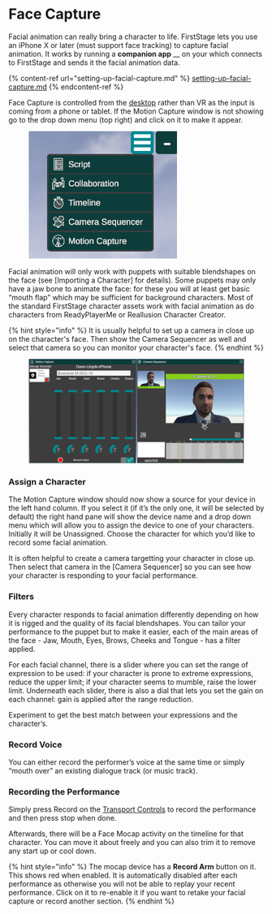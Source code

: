 # Face Capture

Facial animation can really bring a character to life. FirstStage lets you use an iPhone X or later (must support face tracking) to capture facial animation. It works by running a **companion app** __ on your which connects to FirstStage and sends it the facial animation data.

{% content-ref url="setting-up-facial-capture.md" %}
[setting-up-facial-capture.md](setting-up-facial-capture.md)
{% endcontent-ref %}

Face Capture is controlled from the [desktop](../../../basics/using-firststage-on-the-desktop.md) rather than VR as the input is coming from a phone or tablet. If the Motion Capture window is not showing go to the drop down menu (top right) and click on it to make it appear.

<figure><img src="../../../.gitbook/assets/Facecap-.png" alt=""><figcaption></figcaption></figure>

Facial animation will only work with puppets with suitable blendshapes on the face (see \[Importing a Character] for details). Some puppets may only have a jaw bone to animate the face: for these you will at least get basic “mouth flap” which may be sufficient for background characters. Most of the standard FirstStage character assets work with facial animation as do characters from ReadyPlayerMe or Reallusion Character Creator.

{% hint style="info" %}
It is usually helpful to set up a camera in close up on the character's face. Then show the Camera Sequencer as well and select that camera so you can monitor your character's face.
{% endhint %}

<figure><img src="../../../.gitbook/assets/image (8).png" alt=""><figcaption></figcaption></figure>

### Assign a Character <a href="#_qguoinbue5tm" id="_qguoinbue5tm"></a>

The Motion Capture window should now show a source for your device in the left hand column. If you select it (if it’s the only one, it will be selected by default) the right hand pane will show the device name and a drop down menu which will allow you to assign the device to one of your characters. Initially it will be Unassigned. Choose the character for which you’d like to record some facial animation.

It is often helpful to create a camera targetting your character in close up. Then select that camera in the \[Camera Sequencer] so you can see how your character is responding to your facial performance.

### Filters <a href="#_5g9wg0kezr23" id="_5g9wg0kezr23"></a>

Every character responds to facial animation differently depending on how it is rigged and the quality of its facial blendshapes. You can tailor your performance to the puppet but to make it easier, each of the main areas of the face - Jaw, Mouth, Eyes, Brows, Cheeks and Tongue - has a filter applied.

For each facial channel, there is a slider where you can set the range of expression to be used: if your character is prone to extreme expressions, reduce the upper limit; if your character seems to mumble, raise the lower limit. Underneath each slider, there is also a dial that lets you set the gain on each channel: gain is applied after the range reduction.

Experiment to get the best match between your expressions and the character’s.

### Record Voice <a href="#_kxivavagvbnr" id="_kxivavagvbnr"></a>

You can either record the performer’s voice at the same time or simply “mouth over” an existing dialogue track (or music track).

### Recording the Performance <a href="#_eyj24o2tcrnb" id="_eyj24o2tcrnb"></a>

Simply press Record on the [Transport Controls](../../../basics/working-with-time/transport-controls.md) to record the performance and then press stop when done.

Afterwards, there will be a Face Mocap activity on the timeline for that character. You can move it about freely and you can also trim it to remove any start up or cool down.

{% hint style="info" %}
The mocap device has a **Record Arm** button on it. This shows red when enabled. It is automatically disabled after each performance as otherwise you will not be able to replay your recent performance. Click on it to re-enable it if you want to retake your facial capture or record another section.
{% endhint %}
